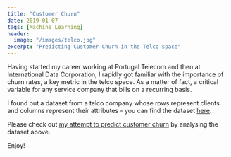 ```yaml
---
title: "Customer Churn"
date: 2019-01-07
tags: [Machine Learning]
header:
  image: "/images/telco.jpg"
excerpt: "Predicting Customer Churn in the Telco space"
---
```


Having started my career working at Portugal Telecom and then at International Data Corporation, I rapidly got familiar with the importance of churn rates, a key metric in the telco space. As a matter of fact, a critical variable for any service company that bills on a recurring basis.

I found out a dataset from a telco company whose rows represent clients and columns represent their attributes - you can find the dataset [here](https://github.com/Jorg3GF/projects/blob/master/Churn%20Prediction.csv).

Please check out [my attempt to predict customer churn](https://jorg3gf.github.io/Projects/ChurnPrediction.html) by analysing the dataset above.

Enjoy!
